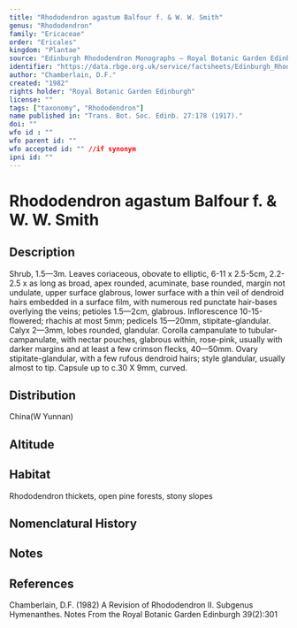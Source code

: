 ```yaml
---
title: "Rhododendron agastum Balfour f. & W. W. Smith"
genus: "Rhododendron"
family: "Ericaceae"
order: "Ericales"
kingdom: "Plantae"
source: "Edinburgh Rhododendron Monographs – Royal Botanic Garden Edinburgh"
identifier: "https://data.rbge.org.uk/service/factsheets/Edinburgh_Rhododendron_Monographs.xhtml"
author: "Chamberlain, D.F."
created: "1982"
rights holder: "Royal Botanic Garden Edinburgh"
license: ""
tags: ["taxonomy", "Rhododendron"]
name published in: "Trans. Bot. Soc. Edinb. 27:178 (1917)."
doi: ""
wfo id : ""
wfo parent id: ""
wfo accepted id: "" //if synonym                      
ipni id: ""
---
```


                       

# Rhododendron agastum Balfour f. & W. W. Smith

## Description
Shrub, 1.5—3m. Leaves coriaceous, obovate to elliptic, 6-11 x 2.5-5cm, 2.2-2.5 x as long as broad, apex rounded, acuminate, base rounded, margin not undulate, upper surface glabrous, lower surface with a thin veil of dendroid hairs embedded in a surface film, with numerous red punctate hair-bases overlying the veins; petioles 1.5—2cm, glabrous. Inflorescence 10-15-flowered; rhachis at most 5mm; pedicels 15—20mm, stipitate-glandular. Calyx 2—3mm, lobes rounded, glandular. Corolla campanulate to tubular-campanulate, with nectar pouches, glabrous within, rose-pink, usually with darker margins and at least a few crimson flecks, 40—50mm. Ovary stipitate-glandular, with a few rufous dendroid hairs; style glandular, usually almost to tip. Capsule up to c.30 X 9mm, curved.

## Distribution
China(W Yunnan)

## Altitude


## Habitat
Rhododendron thickets, open pine forests, stony slopes

## Nomenclatural History

                       
## Notes


## References

Chamberlain, D.F. (1982) A Revision of Rhododendron II. Subgenus Hymenanthes. Notes From the Royal Botanic Garden Edinburgh 39(2):301
